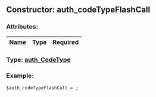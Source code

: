## Constructor: auth\_codeTypeFlashCall  

### Attributes:

| Name     |    Type       | Required |
|----------|:-------------:|---------:|


### Type: [auth\_CodeType](../types/auth\_CodeType.md)

### Example:


```
$auth_codeTypeFlashCall = ;
```